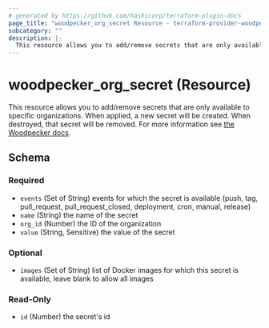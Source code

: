 ```yaml
---
# generated by https://github.com/hashicorp/terraform-plugin-docs
page_title: "woodpecker_org_secret Resource - terraform-provider-woodpecker"
subcategory: ""
description: |-
  This resource allows you to add/remove secrets that are only available to specific organizations. When applied, a new secret will be created. When destroyed, that secret will be removed. For more information see the Woodpecker docs https://woodpecker-ci.org/docs/usage/secrets.
---
```


# woodpecker_org_secret (Resource)

This resource allows you to add/remove secrets that are only available to specific organizations. When applied, a new secret will be created. When destroyed, that secret will be removed. For more information see [the Woodpecker docs](https://woodpecker-ci.org/docs/usage/secrets).



<!-- schema generated by tfplugindocs -->
## Schema

### Required

- `events` (Set of String) events for which the secret is available (push, tag, pull_request, pull_request_closed, deployment, cron, manual, release)
- `name` (String) the name of the secret
- `org_id` (Number) the ID of the organization
- `value` (String, Sensitive) the value of the secret

### Optional

- `images` (Set of String) list of Docker images for which this secret is available, leave blank to allow all images

### Read-Only

- `id` (Number) the secret's id
